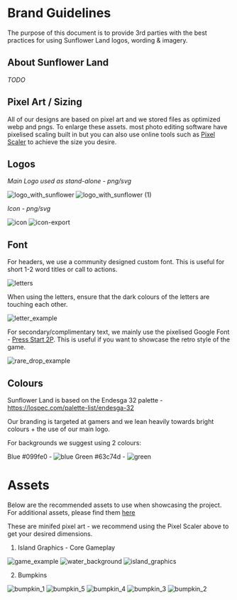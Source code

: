 # Brand Guidelines

The purpose of this document is to provide 3rd parties with the best practices for using Sunflower Land logos, wording & imagery.

## About Sunflower Land

_TODO_

## Pixel Art / Sizing

All of our designs are based on pixel art and we stored files as optimized webp and pngs. To enlarge these assets. most photo editing software have pixelised scaling built in but you can also use online tools such as [Pixel Scaler](https://lospec.com/pixel-art-scaler/) to achieve the size you desire.

## Logos

_Main Logo used as stand-alone - png/svg_

![logo_with_sunflower](https://user-images.githubusercontent.com/11745561/206882304-e9ebadd8-48c4-42c9-8729-2e8f859aa110.png)
![logo_with_sunflower (1)](https://user-images.githubusercontent.com/11745561/206881999-4027f552-1402-4a67-94f4-241ec553d9b6.svg)

_Icon - png/svg_

![icon](https://user-images.githubusercontent.com/11745561/206882310-a969ebd9-7ef3-4c22-9fc8-c5af1ca9f30d.png)
![icon-export](https://user-images.githubusercontent.com/11745561/206882326-23a5cc4c-3be8-4257-bd33-2ce42d62a645.svg)


## Font

For headers, we use a community designed custom font. This is useful for short 1-2 word titles or call to actions.

![letters](https://user-images.githubusercontent.com/11745561/206882078-d6987ea9-4305-4700-926d-4d397ec93fcf.png)

When using the letters, ensure that the dark colours of the letters are touching each other.

![letter_example](https://user-images.githubusercontent.com/11745561/206882195-2109a0df-726d-4367-abcf-976402226fa9.png)

For secondary/complimentary text, we mainly use the pixelised Google Font - [Press Start 2P](https://fonts.google.com/specimen/Press+Start+2P). This is useful if you want to showcase the retro style of the game.

![rare_drop_example](https://user-images.githubusercontent.com/11745561/206882360-9723ea12-0cbe-4272-afa7-9eb1335ee4f8.png)

## Colours

Sunflower Land is based on the Endesga 32 palette - https://lospec.com/palette-list/endesga-32

Our branding is targeted at gamers and we lean heavily towards bright colours + the use of our main logo.

For backgrounds we suggest using 2 colours:

Blue #099fe0 - ![blue](https://user-images.githubusercontent.com/11745561/206882460-d9049ecf-97a5-4d14-9e7d-b5ba7bdc8c46.png)
Green #63c74d - ![green](https://user-images.githubusercontent.com/11745561/206882466-71f67542-7449-426e-81c3-b630ada47d51.png)

# Assets

Below are the recommended assets to use when showcasing the project. For additional assets, please find them [here](https://github.com/sunflower-land/sunflower-land/tree/main/src/assets)

These are minifed pixel art - we recommend using the Pixel Scaler above to get your desired dimensions.

1. Island Graphics - Core Gameplay


![game_example](https://user-images.githubusercontent.com/11745561/206883541-bc017bce-1b91-43e6-892c-a7abd9474b23.png)
![water_background](https://user-images.githubusercontent.com/11745561/206883543-5bd54362-f532-40a5-9320-7cf119eec566.png)
![island_graphics](https://user-images.githubusercontent.com/11745561/206883900-20686b51-aff0-4df9-9d53-f83884264ae8.png)

2. Bumpkins

![bumpkin_1](https://user-images.githubusercontent.com/11745561/206884089-299bbab0-33b1-4692-9381-e628d7e83e3f.png)
![bumpkin_5](https://user-images.githubusercontent.com/11745561/206884090-336bcb5e-13e1-433f-964e-10746ea37fc7.png)
![bumpkin_4](https://user-images.githubusercontent.com/11745561/206884092-c6d7ba74-1081-4041-9207-7c4fa5d7e968.png)
![bumpkin_3](https://user-images.githubusercontent.com/11745561/206884093-97ab524b-1150-473b-b8bb-8945c4f8c345.png)
![bumpkin_2](https://user-images.githubusercontent.com/11745561/206884094-b2431081-626a-416e-8f36-f016b5950515.png)
